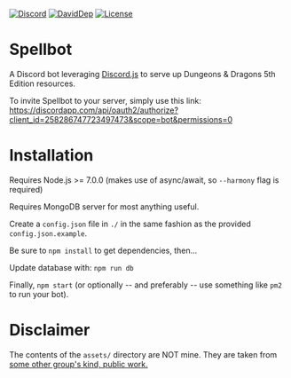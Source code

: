 [![Discord](https://discordapp.com/api/guilds/258287716091953153/embed.png)](https://discord.gg/KWsvFGG) [![DavidDep](https://david-dm.org/Buluphont/Spellbot/status.svg?style=flat-square)](https://david-dm.org/Buluphont/Spellbot) [![License](https://img.shields.io/badge/license-MIT-blue.svg?style=flat-square)](https://github.com/Buluphont/Spellbot/blob/master/LICENSE)

# Spellbot
A Discord bot leveraging [Discord.js](https://github.com/hydrabolt/discord.js/) to serve up Dungeons & Dragons 5th Edition resources.


To invite Spellbot to your server, simply use this link:
https://discordapp.com/api/oauth2/authorize?client_id=258286747723497473&scope=bot&permissions=0
# Installation
Requires Node.js >= 7.0.0 (makes use of async/await, so `--harmony` flag is required)

Requires MongoDB server for most anything useful.

Create a `config.json` file in `./` in the same fashion as the provided `config.json.example`.

Be sure to `npm install` to get dependencies, then...

Update database with:
`npm run db`

Finally,
`npm start` (or optionally -- and preferably -- use something like `pm2` to run your bot).

# Disclaimer
The contents of the `assets/` directory are NOT mine. They are taken from [some other group's kind, public work.](https://www.dropbox.com/sh/hiavsiegq28xd7u/AABcMGhKcr8CYgeKaHK1ZDzJa?dl=0)
